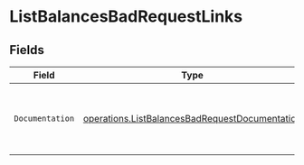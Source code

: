 # ListBalancesBadRequestLinks


## Fields

| Field                                                                                                            | Type                                                                                                             | Required                                                                                                         | Description                                                                                                      |
| ---------------------------------------------------------------------------------------------------------------- | ---------------------------------------------------------------------------------------------------------------- | ---------------------------------------------------------------------------------------------------------------- | ---------------------------------------------------------------------------------------------------------------- |
| `Documentation`                                                                                                  | [operations.ListBalancesBadRequestDocumentation](../../models/operations/listbalancesbadrequestdocumentation.md) | :heavy_check_mark:                                                                                               | The URL to the generic Mollie API error handling guide.                                                          |